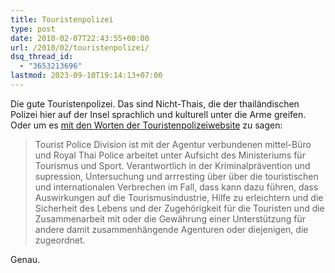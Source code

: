```yaml
---
title: Touristenpolizei
type: post
date: 2010-02-07T22:43:55+00:00
url: /2010/02/touristenpolizei/
dsq_thread_id:
  - "3653213696"
lastmod: 2023-09-10T19:14:13+07:00
---
```

Die gute Touristenpolizei. Das sind Nicht-Thais, die der thailändischen Polizei hier auf der Insel sprachlich und kulturell unter die Arme greifen. Oder um es [mit den Worten der Touristenpolizeiwebsite][1] zu sagen:

> Tourist Police Division ist mit der Agentur verbundenen mittel-Büro und Royal Thai Police arbeitet unter Aufsicht des Ministeriums für Tourismus und Sport. Verantwortlich in der Kriminalprävention und supression, Untersuchung und arrresting über über die touristischen und internationalen Verbrechen im Fall, dass kann dazu führen, dass Auswirkungen auf die Tourismusindustrie, Hilfe zu erleichtern und die Sicherheit des Lebens und der Zugehörigkeit für die Touristen und die Zusammenarbeit mit oder die Gewährung einer Unterstützung für andere damit zusammenhängende Agenturen oder diejenigen, die zugeordnet.

Genau.

 [1]: http://www.thaitouristpolice.com/main.php
